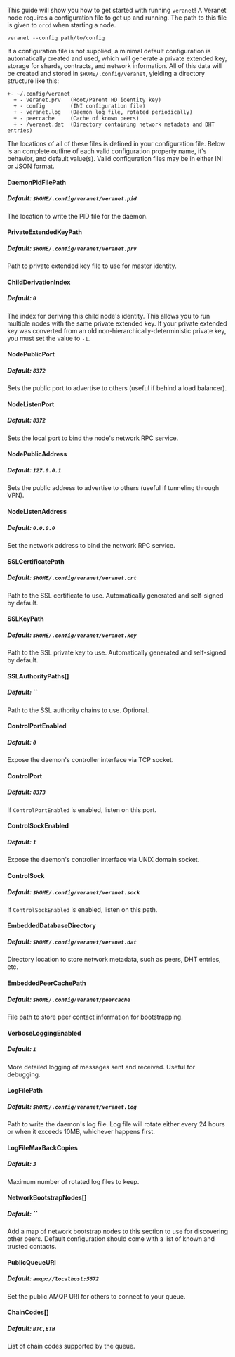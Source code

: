 This guide will show you how to get started with running `veranet`! A Veranet 
node requires a configuration file to get up and running. The path to this 
file is given to `orcd` when starting a node.

```
veranet --config path/to/config
```

If a configuration file is not supplied, a minimal default configuration is 
automatically created and used, which will generate a private extended key, 
storage for shards, contracts, and network information. All of this data will 
be created and stored in `$HOME/.config/veranet`, yielding a directory structure 
like this:

```
+- ~/.config/veranet
  + - veranet.prv   (Root/Parent HD identity key)
  + - config        (INI configuration file)
  + - veranet.log   (Daemon log file, rotated periodically)
  + - peercache     (Cache of known peers)
  + - /veranet.dat  (Directory containing network metadata and DHT entries)
```

The locations of all of these files is defined in your configuration file. 
Below is an complete outline of each valid configuration property name, it's 
behavior, and default value(s). Valid configuration files may be in either INI 
or JSON format.

#### DaemonPidFilePath

##### Default: `$HOME/.config/veranet/veranet.pid`

The location to write the PID file for the daemon.

#### PrivateExtendedKeyPath

##### Default: `$HOME/.config/veranet/veranet.prv`

Path to private extended key file to use for master identity.

#### ChildDerivationIndex

##### Default: `0`

The index for deriving this child node's identity. This allows you to run 
multiple nodes with the same private extended key. If your private extended 
key was converted from an old non-hierarchically-deterministic private key,
you must set the value to `-1`.

#### NodePublicPort

##### Default: `8372`

Sets the public port to advertise to others (useful if behind a load balancer).

#### NodeListenPort

##### Default: `8372`

Sets the local port to bind the node's network RPC service.

#### NodePublicAddress

##### Default: `127.0.0.1`

Sets the public address to advertise to others (useful if tunneling through 
VPN).

#### NodeListenAddress 

##### Default: `0.0.0.0`

Set the network address to bind the network RPC service.

#### SSLCertificatePath

##### Default: `$HOME/.config/veranet/veranet.crt`

Path to the SSL certificate to use. Automatically generated and self-signed by 
default.

#### SSLKeyPath

##### Default: `$HOME/.config/veranet/veranet.key`

Path to the SSL private key to use. Automatically generated and self-signed by 
default.

#### SSLAuthorityPaths[]

##### Default: ``

Path to the SSL authority chains to use. Optional.

#### ControlPortEnabled 

##### Default: `0`

Expose the daemon's controller interface via TCP socket.

#### ControlPort

##### Default: `8373`

If `ControlPortEnabled` is enabled, listen on this port.

#### ControlSockEnabled

##### Default: `1`

Expose the daemon's controller interface via UNIX domain socket.

#### ControlSock

##### Default: `$HOME/.config/veranet/veranet.sock`

If `ControlSockEnabled` is enabled, listen on this path.

#### EmbeddedDatabaseDirectory

##### Default: `$HOME/.config/veranet/veranet.dat`

Directory location to store network metadata, such as peers, DHT entries, etc.

#### EmbeddedPeerCachePath

##### Default: `$HOME/.config/veranet/peercache`

File path to store peer contact information for bootstrapping.

#### VerboseLoggingEnabled

##### Default: `1`

More detailed logging of messages sent and received. Useful for debugging.

#### LogFilePath

##### Default: `$HOME/.config/veranet/veranet.log`

Path to write the daemon's log file. Log file will rotate either every 24 hours 
or when it exceeds 10MB, whichever happens first.

#### LogFileMaxBackCopies

##### Default: `3`

Maximum number of rotated log files to keep.

#### NetworkBootstrapNodes[]

##### Default: ``

Add a map of network bootstrap nodes to this section to use for discovering 
other peers. Default configuration should come with a list of known and 
trusted contacts.

#### PublicQueueURI

##### Default: `amqp://localhost:5672`

Set the public AMQP URI for others to connect to your queue.

#### ChainCodes[]

##### Default: `BTC,ETH`

List of chain codes supported by the queue.
